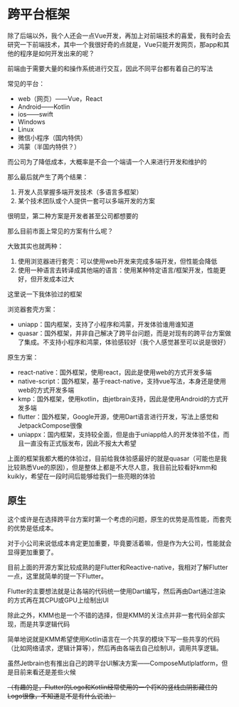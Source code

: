 # 跨平台框架

除了后端以外，我个人还会一点Vue开发，再加上对前端技术的喜爱，我有时会去研究一下前端技术，其中一个我很好奇的点就是，Vue只能开发网页，那app和其他的程序是如何开发出来的呢？

前端由于需要大量的和操作系统进行交互，因此不同平台都有着自己的写法

常见的平台：
- web（网页）——Vue，React
- Android——Kotlin
- ios——swift
- Windows
- Linux
- 微信小程序（国内特供）
- 鸿蒙（半国内特供？）

而公司为了降低成本，大概率是不会一个端请一个人来进行开发和维护的

那么最后就产生了两个结果：
1. 开发人员掌握多端开发技术（多语言多框架）
2. 某个技术团队或个人提供一套可以多端开发的方案

很明显，第二种方案是开发者甚至公司都想要的

那么目前市面上常见的方案有什么呢？

大致其实也就两种：
1. 使用浏览器进行套壳：可以使用web开发来完成多端开发，但性能会降低
2. 使用一种语言去转译成其他端的语言：使用某种特定语言/框架开发，性能更好，但开发成本过大

这里说一下我体验过的框架

浏览器套壳方案：
- uniapp：国内框架，支持了小程序和鸿蒙，开发体验谁用谁知道
- quasar：国外框架，并非自己解决了跨平台问题，而是对现有的跨平台方案做了集成。不支持小程序和鸿蒙，体验感较好（我个人感觉甚至可以说是很好）

原生方案：
- react-native：国外框架，使用react，因此是使用web的方式开发多端
- native-script：国外框架，基于react-native，支持vue写法，本身还是使用web的方式开发多端
- kmp：国外框架，使用kotlin，由jetbrain支持，因此是使用Android的方式开发多端
- flutter：国外框架，Google开源，使用Dart语言进行开发，写法上感觉和JetpackCompose很像
- uniappx：国内框架，支持较全面，但是由于uniapp给人的开发体验不佳，而且一直没有正式版发布，因此不报太大希望


上面的框架我都大概的体验过，目前给我体验感最好的就是quasar（可能也是我比较熟悉Vue的原因），但是整体上都是不大尽人意，我目前比较看好kmm和kuikly，希望在一段时间后能够给我们一些亮眼的体验


## 原生

这个或许是在选择跨平台方案时第一个考虑的问题，原生的优势是高性能，而套壳的优势是低成本。

对于小公司来说低成本肯定更加重要，毕竟要活着嘛，但是作为大公司，性能就会显得更加重要了。

目前上面的开源方案比较成熟的是Flutter和Reactive-native，我相对了解Flutter一点，这里就简单的提一下Flutter。

Flutter的主要想法就是让各端的代码统一使用Dart编写，然后再由Dart通过渲染的方式再在其CPU或GPU上绘制出UI

除此之外，KMM也是一个不错的选择，但是KMM的关注点并非一套代码全部实现，而是共享逻辑代码

简单地说就是KMM希望使用Kotlin语言在一个共享的模块下写一些共享的代码（比如网络请求，逻辑计算等），然后再由各端去自己绘制UI，调用共享逻辑。

虽然Jetbrain也有推出自己的跨平台UI解决方案——ComposeMutlplatform，但是目前来看还是差些火候

~~（有趣的是，Flutter的Logo和Kotlin经常使用的一个将K的竖线由阴影藏住的Logo很像，不知道是不是有什么说法）~~